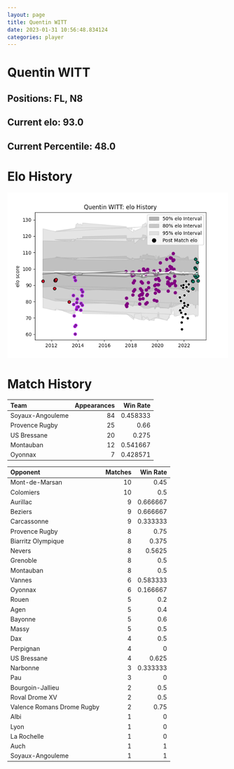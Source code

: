 ```yaml
---  
layout: page  
title: Quentin WITT  
date: 2023-01-31 10:56:48.834124  
categories: player  
---
```

# Quentin WITT

## Positions: FL, N8

## Current elo: 93.0

## Current Percentile: 48.0

# Elo History


![elo history](history_QuentinWITT.png)
# Match History


| Team             |   Appearances |   Win Rate |
|:-----------------|--------------:|-----------:|
| Soyaux-Angouleme |            84 |   0.458333 |
| Provence Rugby   |            25 |   0.66     |
| US Bressane      |            20 |   0.275    |
| Montauban        |            12 |   0.541667 |
| Oyonnax          |             7 |   0.428571 |

| Opponent                   |   Matches |   Win Rate |
|:---------------------------|----------:|-----------:|
| Mont-de-Marsan             |        10 |   0.45     |
| Colomiers                  |        10 |   0.5      |
| Aurillac                   |         9 |   0.666667 |
| Beziers                    |         9 |   0.666667 |
| Carcassonne                |         9 |   0.333333 |
| Provence Rugby             |         8 |   0.75     |
| Biarritz Olympique         |         8 |   0.375    |
| Nevers                     |         8 |   0.5625   |
| Grenoble                   |         8 |   0.5      |
| Montauban                  |         8 |   0.5      |
| Vannes                     |         6 |   0.583333 |
| Oyonnax                    |         6 |   0.166667 |
| Rouen                      |         5 |   0.2      |
| Agen                       |         5 |   0.4      |
| Bayonne                    |         5 |   0.6      |
| Massy                      |         5 |   0.5      |
| Dax                        |         4 |   0.5      |
| Perpignan                  |         4 |   0        |
| US Bressane                |         4 |   0.625    |
| Narbonne                   |         3 |   0.333333 |
| Pau                        |         3 |   0        |
| Bourgoin-Jallieu           |         2 |   0.5      |
| Roval Drome XV             |         2 |   0.5      |
| Valence Romans Drome Rugby |         2 |   0.75     |
| Albi                       |         1 |   0        |
| Lyon                       |         1 |   0        |
| La Rochelle                |         1 |   0        |
| Auch                       |         1 |   1        |
| Soyaux-Angouleme           |         1 |   1        |